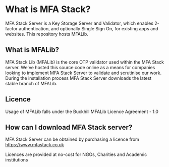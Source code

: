# What is MFA Stack?

MFA Stack Server is a Key Storage Server and Validator, which enables 2-factor authentication, and optionally
Single Sign On, for existing apps and websites.  This repository hosts MFALib.

## What is MFALib?

MFA Stack Lib (MFALib) is the core OTP validator used within the MFA Stack server.  We've hosted this source code online as a means for companies looking to implement MFA Stack Server to validate and scrutinise our work.  During the installation process MFA Stack Server downloads the latest stable branch of MFALib.

## Licence

Usage of MFALib falls under the Buckhill MFALib Licence Agreement - 1.0

## How can I download MFA Stack server?

MFA Stack Server can be obtained by purchasing a licence from https://www.mfastack.co.uk 

Licences are provided at no-cost for NGOs, Charities and Academic institutions
